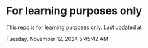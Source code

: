 # For learning purposes only
This repo is for learning purposes only.
Last updated at

Tuesday, November 12, 2024 5:45:42 AM

